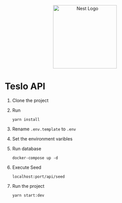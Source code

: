 <p align="center">
  <a href="http://nestjs.com/" target="blank"><img src="https://nestjs.com/img/logo-small.svg" width="200" alt="Nest Logo" /></a>
</p>

# Teslo API

1. Clone the project
1. Run

   ```
   yarn install
   ```

1. Rename `.env.template` to `.env`
1. Set the environment varibles

1. Run database

   ```
   docker-compose up -d
   ```

1. Execute Seed

   ```
   localhost:port/api/seed
   ```

1. Run the project
   ```
   yarn start:dev
   ```

